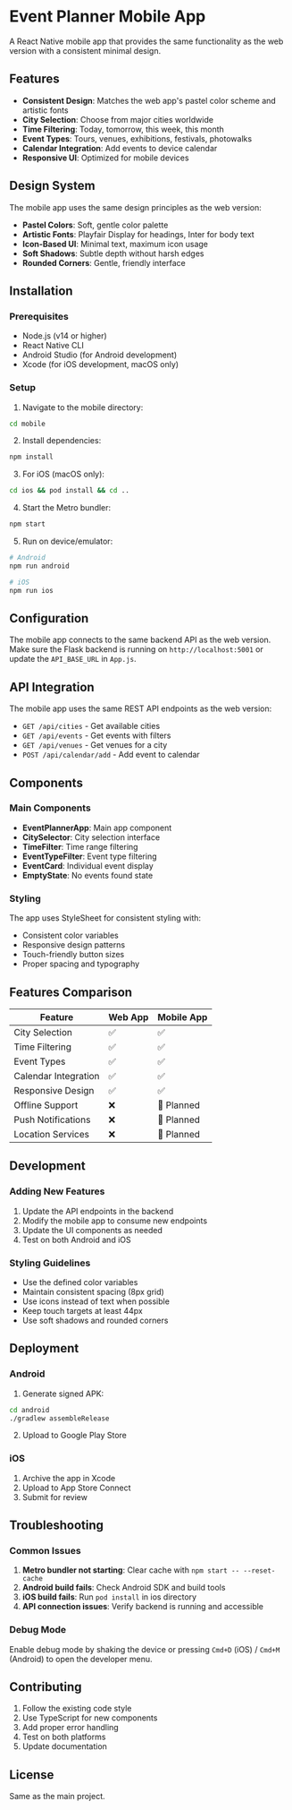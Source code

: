 # Event Planner Mobile App

A React Native mobile app that provides the same functionality as the web version with a consistent minimal design.

## Features

- **Consistent Design**: Matches the web app's pastel color scheme and artistic fonts
- **City Selection**: Choose from major cities worldwide
- **Time Filtering**: Today, tomorrow, this week, this month
- **Event Types**: Tours, venues, exhibitions, festivals, photowalks
- **Calendar Integration**: Add events to device calendar
- **Responsive UI**: Optimized for mobile devices

## Design System

The mobile app uses the same design principles as the web version:

- **Pastel Colors**: Soft, gentle color palette
- **Artistic Fonts**: Playfair Display for headings, Inter for body text
- **Icon-Based UI**: Minimal text, maximum icon usage
- **Soft Shadows**: Subtle depth without harsh edges
- **Rounded Corners**: Gentle, friendly interface

## Installation

### Prerequisites

- Node.js (v14 or higher)
- React Native CLI
- Android Studio (for Android development)
- Xcode (for iOS development, macOS only)

### Setup

1. Navigate to the mobile directory:
```bash
cd mobile
```

2. Install dependencies:
```bash
npm install
```

3. For iOS (macOS only):
```bash
cd ios && pod install && cd ..
```

4. Start the Metro bundler:
```bash
npm start
```

5. Run on device/emulator:
```bash
# Android
npm run android

# iOS
npm run ios
```

## Configuration

The mobile app connects to the same backend API as the web version. Make sure the Flask backend is running on `http://localhost:5001` or update the `API_BASE_URL` in `App.js`.

## API Integration

The mobile app uses the same REST API endpoints as the web version:

- `GET /api/cities` - Get available cities
- `GET /api/events` - Get events with filters
- `GET /api/venues` - Get venues for a city
- `POST /api/calendar/add` - Add event to calendar

## Components

### Main Components

- **EventPlannerApp**: Main app component
- **CitySelector**: City selection interface
- **TimeFilter**: Time range filtering
- **EventTypeFilter**: Event type filtering
- **EventCard**: Individual event display
- **EmptyState**: No events found state

### Styling

The app uses StyleSheet for consistent styling with:

- Consistent color variables
- Responsive design patterns
- Touch-friendly button sizes
- Proper spacing and typography

## Features Comparison

| Feature | Web App | Mobile App |
|---------|---------|------------|
| City Selection | ✅ | ✅ |
| Time Filtering | ✅ | ✅ |
| Event Types | ✅ | ✅ |
| Calendar Integration | ✅ | ✅ |
| Responsive Design | ✅ | ✅ |
| Offline Support | ❌ | 🔄 Planned |
| Push Notifications | ❌ | 🔄 Planned |
| Location Services | ❌ | 🔄 Planned |

## Development

### Adding New Features

1. Update the API endpoints in the backend
2. Modify the mobile app to consume new endpoints
3. Update the UI components as needed
4. Test on both Android and iOS

### Styling Guidelines

- Use the defined color variables
- Maintain consistent spacing (8px grid)
- Use icons instead of text when possible
- Keep touch targets at least 44px
- Use soft shadows and rounded corners

## Deployment

### Android

1. Generate signed APK:
```bash
cd android
./gradlew assembleRelease
```

2. Upload to Google Play Store

### iOS

1. Archive the app in Xcode
2. Upload to App Store Connect
3. Submit for review

## Troubleshooting

### Common Issues

1. **Metro bundler not starting**: Clear cache with `npm start -- --reset-cache`
2. **Android build fails**: Check Android SDK and build tools
3. **iOS build fails**: Run `pod install` in ios directory
4. **API connection issues**: Verify backend is running and accessible

### Debug Mode

Enable debug mode by shaking the device or pressing `Cmd+D` (iOS) / `Cmd+M` (Android) to open the developer menu.

## Contributing

1. Follow the existing code style
2. Use TypeScript for new components
3. Add proper error handling
4. Test on both platforms
5. Update documentation

## License

Same as the main project.
